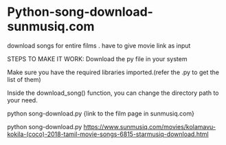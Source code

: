 # Python-song-download-sunmusiq.com
download songs for entire films . have to give movie link as input


STEPS TO MAKE IT WORK:
  Download the py file in your system
  
  Make sure you have the required libraries imported.(refer the .py to get the list of them)
  
  Inside the download_song() function, you can change the directory path to your need.
  
  
  python song-download.py {link to the film page in sunmusiq.com}
  
  python song-download.py https://www.sunmusiq.com/movies/kolamavu-kokila-(coco)-2018-tamil-movie-songs-6815-starmusiq-download.html 
  

